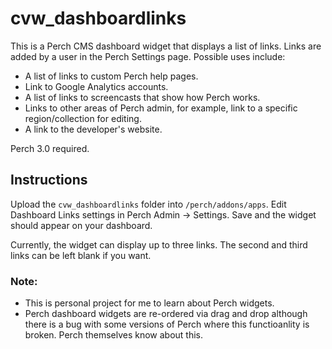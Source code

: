 # cvw_dashboardlinks

This is a Perch CMS dashboard widget that displays a list of links. Links are added by a user in the Perch Settings page. Possible uses include:

* A list of links to custom Perch help pages.
* Link to Google Analytics accounts.
* A list of links to screencasts that show how Perch works.
* Links to other areas of Perch admin, for example, link to a specific region/collection for editing.
* A link to the developer's website.

Perch 3.0 required.

## Instructions

Upload the `cvw_dashboardlinks` folder into `/perch/addons/apps`. Edit Dashboard Links settings in Perch Admin -> Settings. Save and the widget should appear on your dashboard.

Currently, the widget can display up to three links. The second and third links can be left blank if you want.

### Note: 

* This is personal project for me to learn about Perch widgets.
* Perch dashboard widgets are re-ordered via drag and drop although there is a bug with some versions of Perch where this functioanlity is broken. Perch themselves know about this.